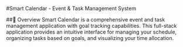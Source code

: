 #Smart Calendar - Event & Task Management System

##📝 Overview
Smart Calendar is a comprehensive event and task management application with goal tracking capabilities. This full-stack application provides an intuitive interface for managing your schedule, organizing tasks based on goals, and visualizing your time allocation.
